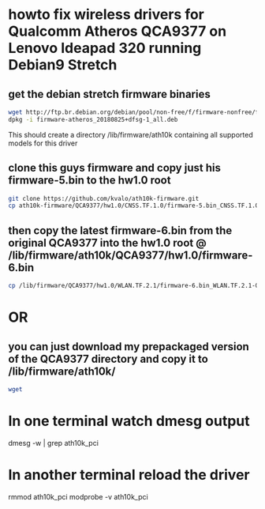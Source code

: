 # howto fix wireless drivers for Qualcomm Atheros QCA9377 on Lenovo Ideapad 320 running Debian9 Stretch

## get the debian stretch firmware binaries
```bash
wget http://ftp.br.debian.org/debian/pool/non-free/f/firmware-nonfree/firmware-atheros_20180825+dfsg-1_all.deb
dpkg -i firmware-atheros_20180825+dfsg-1_all.deb
```

This should create a directory /lib/firmware/ath10k containing all supported models for this driver

## clone this guys firmware and copy just his firmware-5.bin to the hw1.0 root
```bash
git clone https://github.com/kvalo/ath10k-firmware.git
cp ath10k-firmware/QCA9377/hw1.0/CNSS.TF.1.0/firmware-5.bin_CNSS.TF.1.0-00267-QCATFSWPZ-1 /lib/firmeware/ath10k/QCA9377/hw1.0/firmware-5.bin
```

## then copy the latest firmware-6.bin from the original QCA9377 into the hw1.0 root @ /lib/firmware/ath10k/QCA9377/hw1.0/firmware-6.bin
```bash
cp /lib/firmware/QCA9377/hw1.0/WLAN.TF.2.1/firmware-6.bin_WLAN.TF.2.1-00021-QCARMSWP-1 /lib/firmware/ath10k/QCA9377/hw1.0/firmware-6.bin
```

# OR

## you can just download my prepackaged version of the QCA9377 directory and copy it to /lib/firmware/ath10k/
```bash
wget 
```

# In one terminal watch dmesg output
dmesg -w | grep ath10k_pci

# In another terminal reload the driver

rmmod ath10k_pci
modprobe -v ath10k_pci

